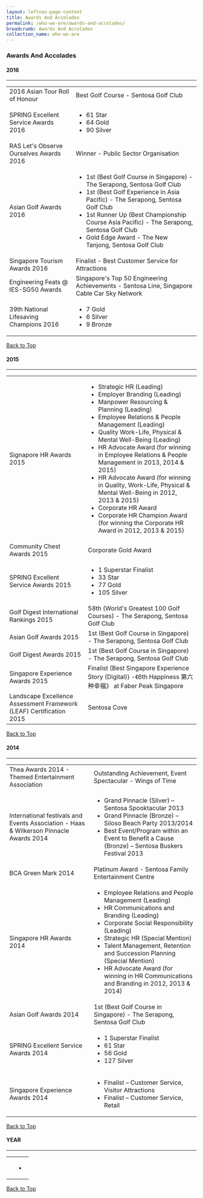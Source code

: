 ```yaml
---
layout: leftnav-page-content
title: Awards And Accolades
permalink: /who-we-are/awards-and-accolades/
breadcrumb: Awards And Accolades
collection_name: who-we-are
---
```

### **Awards And Accolades**

#### **2016**
<hr style="margin-top:12px;">
<table class="table-v">
    <tr>
        <td>2016 Asian Tour Roll of Honour</td>
        <td>Best Golf Course - Sentosa Golf Club</td>
    </tr>
    <tr>
        <td>SPRING Excellent Service Awards 2016</td>
        <td>
            <ul>
                <li>61 Star</li>
                <li>64 Gold</li>
                <li>90 Silver</li>
            </ul>
        </td>
    </tr>
    <tr>
        <td>RAS Let's Observe Ourselves Awards 2016</td>
        <td>Winner - Public Sector Organisation</td>
    </tr>
    <tr>
        <td>Asian Golf Awards 2016</td>
        <td>
            <ul>
                <li>1st (Best Golf Course in Singapore) - The Serapong, Sentosa Golf Club</li>
                <li>1st (Best Golf Experience in Asia Pacific) - The Serapong, Sentosa Golf Club</li>
                <li>1st Runner Up (Best Championship Course Asia Pacific) - The Serapong, Sentosa Golf Club</li>
                <li>Gold Edge Award - The New Tanjong, Sentosa Golf Club</li>
            </ul>
        </td>
    </tr>
    <tr>
        <td>Singapore Tourism Awards 2016</td>
        <td>Finalist - Best Customer Service for Attractions</td>
    </tr>
    <tr>
        <td>Engineering Feats @ IES-SG50 Awards</td>
        <td>Singapore's Top 50 Engineering Achievements - Sentosa Line, Singapore Cable Car Sky Network</td>
    </tr>
    <tr>
        <td>39th National Lifesaving Champions 2016</td>
        <td>
            <ul>
                <li>7 Gold</li>
                <li>6 Silver</li>
                <li>9 Bronze</li>
            </ul>
        </td>
    </tr>
</table>
<div class="row is-pulled-right">
    <a href="#awards-and-accolades">Back to Top</a>
</div>

#### **2015**
<hr style="margin-top:12px;">
<table class="table-v">
  <tr>
    <td>Signapore HR Awards 2015</td>
    <td>
        <ul>
            <li>Strategic HR (Leading)</li>
            <li>Employer Branding (Leading)</li>
            <li>Manpower Resourcing & Planning (Leading)</li>
            <li>Employee Relations & People Management (Leading)</li>
            <li>Quality Work-Life, Physical & Mental Well-Being (Leading)</li>
            <li>HR Advocate Award (for winning in Employee Relations & People Management in 2013, 2014 & 2015)</li>
            <li>HR Advocate Award (for winning in Quality, Work-Life, Physical & Mental Well-Being in 2012, 2013 & 2015)</li>
            <li>Corporate HR Award</li>
            <li>Corporate HR Champion Award (for winning the Corporate HR Award in 2012, 2013 & 2015)</li>
        </ul>
    </td>
  </tr>
  <tr>
    <td>Community Chest Awards 2015</td>
    <td>Corporate Gold Award</td>
  </tr>
  <tr>
    <td>SPRING Excellent Service Awards 2015</td>
    <td>
        <ul>
            <li>1 Superstar Finalist</li>
            <li>33 Star</li>
            <li>77 Gold</li>
            <li>105 Silver</li>
        </ul>
    </td>
  </tr>
  <tr>
    <td>Golf Digest International Rankings 2015</td>
    <td>58th (World's Greatest 100 Golf Courses) - The Serapong, Sentosa Golf Club</td>
  </tr>
  <tr>
    <td>Asian Golf Awards 2015</td>
    <td>1st (Best Golf Course in Singapore) - The Serapong, Sentosa Golf Club</td>
  </tr>
  <tr>
    <td>Golf Digest Awards 2015</td>
    <td>1st (Best Golf Course in Singapore) - The Serapong, Sentosa Golf Club</td>
  </tr>
  <tr>
    <td>Singapore Experience Awards 2015</td>
    <td>Finalist (Best Singapore Experience Story (Digital)) -《6th Happiness 第六种幸福》 at Faber Peak Singapore</td>
  </tr>
  <tr>
    <td>Landscape Excellence Assessment Framework (LEAF) Certification 2015</td>
    <td>Sentosa Cove</td>
  </tr>
</table>
<div class="row is-pulled-right">
    <a href="#awards-and-accolades">Back to Top</a>
</div>

#### **2014**
<hr style="margin-top:12px;">
<table class="table-v">
  <tr>
    <td>Thea Awards 2014 - Themed Entertainment Association</td>
    <td>Outstanding Achievement, Event Spectacular - Wings of Time</td>
  </tr>
  <tr>
    <td>International festivals and Events Association - Haas &amp; Wilkerson Pinnacle Awards 2014</td>
    <td>
        <ul>
            <li>Grand Pinnacle (Silver) – Sentosa Spooktacular 2013</li>
            <li>    Grand Pinnacle (Bronze) – Siloso Beach Party 2013/2014</li>
            <li>    Best Event/Program within an Event to Benefit a Cause (Bronze) – Sentosa Buskers Festival 2013</li>
        </ul>
    </td>
  </tr>
  <tr>
    <td>BCA Green Mark 2014</td>
    <td>Platinum Award - Sentosa Family Entertainment Centre</td>
  </tr>
  <tr>
    <td>Singapore HR Awards 2014</td>
    <td>
        <ul>
            <li>Employee Relations and People Management (Leading)</li>
            <li>    HR Communications and Branding (Leading)</li>
            <li>    Corporate Social Responsibility (Leading)</li>
            <li>    Strategic HR (Special Mention)</li>
            <li>    Talent Management, Retention and Succession Planning (Special Mention)</li>
            <li>    HR Advocate Award (for winning in HR Communications and Branding in 2012, 2013 & 2014)</li>
        </ul>
    </td>
  </tr>
  <tr>
    <td>Asian Golf Awards 2014</td>
    <td>1st (Best Golf Course in Singapore) - The Serapong, Sentosa Golf Club</td>
  </tr>
  <tr>
    <td>SPRING Excellent Service Awards 2014</td>
    <td>
        <ul>
            <li>1 Superstar Finalist</li>
            <li>61 Star</li>
            <li>56 Gold</li>
            <li>127 Silver</li>
        </ul>    
    </td>
  </tr>
  <tr>
    <td>Singapore Experience Awards 2014</td>
    <td>
        <ul>
            <li>Finalist – Customer Service, Visitor Attractions</li>
            <li>    Finalist – Customer Service, Retail</li>
        </ul>
    </td>
  </tr>
</table>
<div class="row is-pulled-right">
    <a href="#awards-and-accolades">Back to Top</a>
</div>


<!--TEMPLATE-->
#### **YEAR**
<hr style="margin-top:12px;">
<table class="table-v">
    <tr>
        <td></td>
        <td><ul><li></li></ul></td>
    </tr>
</table>
<div class="row is-pulled-right">
    <a href="#awards-and-accolades">Back to Top</a>
</div>